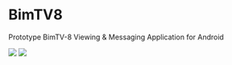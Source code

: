 # BimTV8
Prototype BimTV-8 Viewing & Messaging Application for Android<br>

<img src="https://www.kevin-bish.com/wp-content/uploads/2019/03/Bim0.png"/>
<img src="https://www.kevin-bish.com/wp-content/uploads/2019/03/Bim1-e1551967488426.png"/>

